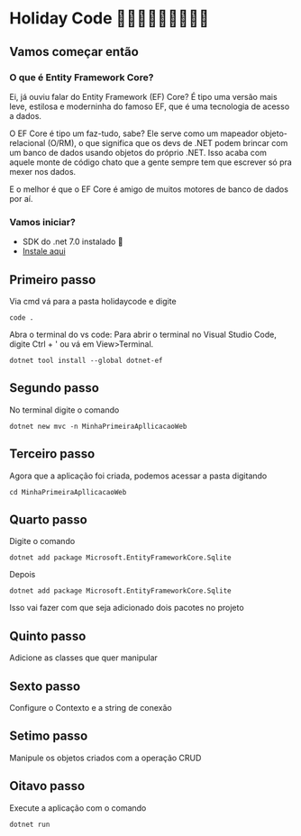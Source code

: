 # Holiday Code 🥳🎉💃🕺👯👯‍♂️👯‍♀️
## Vamos começar então 
### O que é Entity Framework Core?
Ei, já ouviu falar do Entity Framework (EF) Core? É tipo uma versão mais leve, estilosa e moderninha do famoso EF, que é uma tecnologia de acesso a dados.

O EF Core é tipo um faz-tudo, sabe? Ele serve como um mapeador objeto-relacional (O/RM), o que significa que os devs de .NET podem brincar com um banco de dados usando objetos do próprio .NET. Isso acaba com aquele monte de código chato que a gente sempre tem que escrever só pra mexer nos dados.

E o melhor é que o EF Core é amigo de muitos motores de banco de dados por aí.


### Vamos iniciar?

- SDK do .net 7.0 instalado 🫡
- [Instale aqui](https://dotnet.microsoft.com/en-us/download/dotnet/7.0)
  
## Primeiro passo 
Via cmd vá para a pasta holidaycode e digite 
```
code .
```
Abra o terminal do vs code: Para abrir o terminal no Visual Studio Code, digite Ctrl + ' ou vá em View>Terminal.
```
dotnet tool install --global dotnet-ef
```

## Segundo passo
No terminal digite o comando 
```
dotnet new mvc -n MinhaPrimeiraApllicacaoWeb
```

## Terceiro passo
Agora que a aplicação foi criada, podemos acessar a pasta digitando
```
cd MinhaPrimeiraApllicacaoWeb
```
## Quarto passo
Digite o comando 
```
dotnet add package Microsoft.EntityFrameworkCore.Sqlite
```
Depois
```
dotnet add package Microsoft.EntityFrameworkCore.Sqlite
```
Isso vai fazer com que seja adicionado dois pacotes no projeto

## Quinto passo
Adicione as classes que quer manipular

## Sexto passo
Configure o Contexto e a string de conexão

## Setimo passo
Manipule os objetos criados com a operação CRUD

## Oitavo passo
Execute a aplicação com o comando 
```
dotnet run
```







